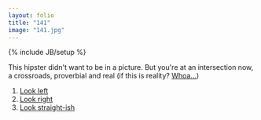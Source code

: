 ```yaml
---
layout: folio
title: "141"
image: "141.jpg"
---
```

{% include JB/setup %}

<div class="copy">
	<p>This hipster didn't want to be in a picture. But you're at an intersection now, a crossroads, proverbial and real (if this is reality? <a href="../assets/images/easter_egg_keanu.png">Whoa...</a>)</p>
</div>

<div class="choice">
	<ol>
		<li><a href="142.html">	
			Look left
		</a></li>
		<li><a href="144.html">	
			Look right
		</a></li>
		<li><a href="143.html">	
			Look straight-ish
		</a></li>
	</ol>
</div>